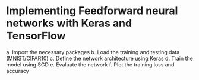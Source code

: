 # Implementing Feedforward neural networks with Keras and TensorFlow 
a. Import the necessary packages
b. Load the training and testing data (MNIST/CIFAR10) 
c. Define the network architecture using Keras 
d. Train the model using SGD 
e. Evaluate the network 
f. Plot the training loss and accuracy
